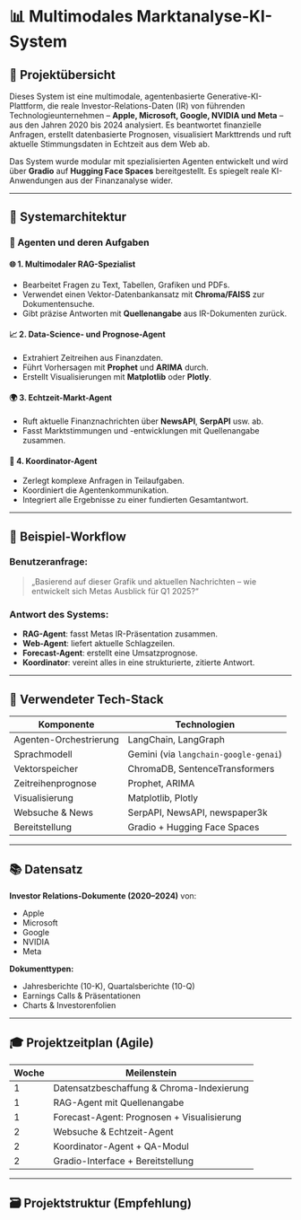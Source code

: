 # 📊 Multimodales Marktanalyse-KI-System

## 🚀 Projektübersicht

Dieses System ist eine multimodale, agentenbasierte Generative-KI-Plattform, die reale Investor-Relations-Daten (IR) von führenden Technologieunternehmen – **Apple, Microsoft, Google, NVIDIA und Meta** – aus den Jahren 2020 bis 2024 analysiert. Es beantwortet finanzielle Anfragen, erstellt datenbasierte Prognosen, visualisiert Markttrends und ruft aktuelle Stimmungsdaten in Echtzeit aus dem Web ab.

Das System wurde modular mit spezialisierten Agenten entwickelt und wird über **Gradio** auf **Hugging Face Spaces** bereitgestellt. Es spiegelt reale KI-Anwendungen aus der Finanzanalyse wider.

---

## 🧠 Systemarchitektur

### 🧩 Agenten und deren Aufgaben

#### 🌐 1. Multimodaler RAG-Spezialist
- Bearbeitet Fragen zu Text, Tabellen, Grafiken und PDFs.
- Verwendet einen Vektor-Datenbankansatz mit **Chroma/FAISS** zur Dokumentensuche.
- Gibt präzise Antworten mit **Quellenangabe** aus IR-Dokumenten zurück.

#### 📈 2. Data-Science- und Prognose-Agent
- Extrahiert Zeitreihen aus Finanzdaten.
- Führt Vorhersagen mit **Prophet** und **ARIMA** durch.
- Erstellt Visualisierungen mit **Matplotlib** oder **Plotly**.

#### 🌍 3. Echtzeit-Markt-Agent
- Ruft aktuelle Finanznachrichten über **NewsAPI**, **SerpAPI** usw. ab.
- Fasst Marktstimmungen und -entwicklungen mit Quellenangabe zusammen.

#### 🧠 4. Koordinator-Agent
- Zerlegt komplexe Anfragen in Teilaufgaben.
- Koordiniert die Agentenkommunikation.
- Integriert alle Ergebnisse zu einer fundierten Gesamtantwort.

---

## 🔄 Beispiel-Workflow

### Benutzeranfrage:
> „Basierend auf dieser Grafik und aktuellen Nachrichten – wie entwickelt sich Metas Ausblick für Q1 2025?“

### Antwort des Systems:
- **RAG-Agent**: fasst Metas IR-Präsentation zusammen.
- **Web-Agent**: liefert aktuelle Schlagzeilen.
- **Forecast-Agent**: erstellt eine Umsatzprognose.
- **Koordinator**: vereint alles in eine strukturierte, zitierte Antwort.

---

## 🧰 Verwendeter Tech-Stack

| Komponente              | Technologien |
|-------------------------|--------------|
| Agenten-Orchestrierung  | LangChain, LangGraph |
| Sprachmodell            | Gemini (via `langchain-google-genai`) |
| Vektorspeicher          | ChromaDB, SentenceTransformers |
| Zeitreihenprognose      | Prophet, ARIMA |
| Visualisierung          | Matplotlib, Plotly |
| Websuche & News         | SerpAPI, NewsAPI, newspaper3k |
| Bereitstellung          | Gradio + Hugging Face Spaces |

---

## 📚 Datensatz

**Investor Relations-Dokumente (2020–2024)** von:

- Apple
- Microsoft
- Google
- NVIDIA
- Meta

**Dokumenttypen:**
- Jahresberichte (10-K), Quartalsberichte (10-Q)
- Earnings Calls & Präsentationen
- Charts & Investorenfolien

---

## 🎓 Projektzeitplan (Agile)

| Woche | Meilenstein |
|-------|-------------|
| 1     | Datensatzbeschaffung & Chroma-Indexierung |
| 1     | RAG-Agent mit Quellenangabe |
| 1     | Forecast-Agent: Prognosen + Visualisierung |
| 2     | Websuche & Echtzeit-Agent |
| 2     | Koordinator-Agent + QA-Modul |
| 2     | Gradio-Interface + Bereitstellung |

---

## 🗃️ Projektstruktur (Empfehlung)

